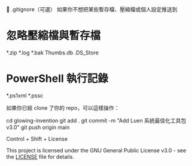 📄 .gitignore（可選）
如果你不想把某些暫存檔、壓縮檔或個人設定推送到 
# 忽略壓縮檔與暫存檔
*.zip
*.log
*.bak
Thumbs.db
.DS_Store

# PowerShell 執行記錄
*.ps1xml
*.pssc



如果你已經 clone 了你的 repo，可以這樣操作：

cd glowing-invention
git add .
git commit -m "Add Luen 系統最佳化工具包 v3.0"
git push origin main



Control + Shift +  License

This project is licensed under the GNU General Public License v3.0 - see the [LICENSE](./LICENSE) file for details.

